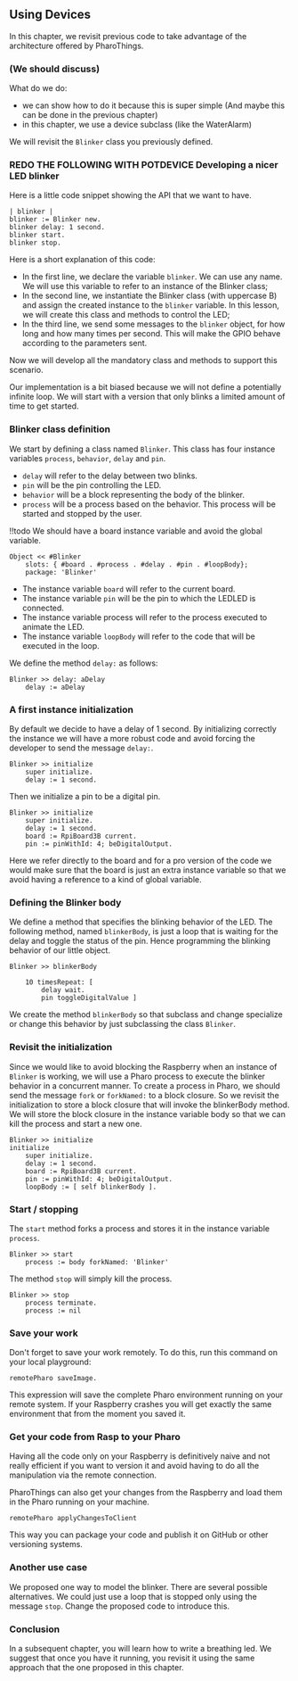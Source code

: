 ## Using Devices


In this chapter, we revisit previous code to take advantage of the architecture offered by PharoThings.

### \(We should discuss\) 

What do we do:
- we can show how to do it because this is super simple \(And maybe this can be done in the previous chapter\)
- in this chapter, we use a device subclass \(like the WaterAlarm\)


We will revisit the `Blinker` class you previously defined.

### REDO THE FOLLOWING WITH POTDEVICE Developing a nicer LED blinker


Here is a little code snippet showing the API that we want to have. 

```
| blinker |
blinker := Blinker new.
blinker delay: 1 second.
blinker start. 
blinker stop. 
```


Here is a short explanation of this code:

- In the first line, we declare the variable `blinker`. We can use any name. We will use this variable to refer to  an instance of the Blinker class;
- In the second line, we instantiate the Blinker class \(with uppercase B\) and assign the created instance to the `blinker` variable. In this lesson, we will create this class and methods to control the LED;
- In the third line, we send some messages to the `blinker` object, for how long and how many times per second. This will make the GPIO behave according to the parameters sent.


Now we will develop all the mandatory class and methods to support this scenario.

Our implementation is a bit biased because we will not define a potentially infinite loop.
We will start with a version that only blinks a limited amount of time to get started.

### Blinker class definition

We start by defining a class named `Blinker`. This class has four instance variables `process`, `behavior`, `delay` and `pin`.

- `delay` will refer to the delay between two blinks.
- `pin` will be the pin controlling the LED.
- `behavior` will be a block representing the body of the blinker. 
- `process` will be a process based on the behavior. This process will be started and stopped by the user.

 
 
!!todo We should have a board instance variable and avoid the global variable. 



```
Object << #Blinker
	slots: { #board . #process . #delay . #pin . #loopBody};
	package: 'Blinker'
```


- The instance variable `board` will refer to the current board. 
- The instance variable `pin` will be the pin to which the LEDLED is connected.
- The instance variable process will refer to the process executed to animate the LED.
- The instance variable `loopBody` will refer to the code that will be executed in the loop.


We define the method `delay:` as follows: 

```
Blinker >> delay: aDelay
	delay := aDelay
```



### A first instance initialization


By default we decide to have a delay of 1 second. 
By initializing correctly the instance we will have a more robust code and avoid forcing the developer to send the message `delay:`.

```
Blinker >> initialize
	super initialize.
	delay := 1 second.
```


Then we initialize a pin to be a digital pin. 

```
Blinker >> initialize
	super initialize.
	delay := 1 second.
	board := RpiBoard3B current.
	pin := pinWithId: 4; beDigitalOutput.
```


Here we refer directly to the board and for a pro version of the code we would make sure that the board is just an extra instance variable so that we avoid having a reference to a kind of global variable. 

### Defining the Blinker body


We define a method that specifies the blinking behavior of the LED.
The following method, named `blinkerBody`, is just a loop that is waiting for the delay and toggle the status of the pin.
Hence programming the blinking behavior of our little object.
```
Blinker >> blinkerBody

	10 timesRepeat: [ 
		delay wait.
		pin toggleDigitalValue ]
```


We create the method `blinkerBody` so that subclass and change specialize or change this behavior by just subclassing the class `Blinker`.

### Revisit the initialization

Since we would like to avoid blocking the Raspberry when an instance of `Blinker` is working, we will use a Pharo process to execute the blinker behavior in a concurrent manner.
To create a process in Pharo, we should send the message `fork` or `forkNamed:` to a block closure.
So we revisit the initialization to store a block closure that will invoke the blinkerBody method. 
We will store the block closure in the instance variable body so that we can kill the process and start a new one.
```
Blinker >> initialize 
initialize
	super initialize.
	delay := 1 second.
	board := RpiBoard3B current.
	pin := pinWithId: 4; beDigitalOutput.
	loopBody := [ self blinkerBody ].
```



### Start / stopping

The `start` method forks a process and stores it in the instance variable `process`.

```
Blinker >> start
	process := body forkNamed: 'Blinker'
```

The method `stop` will simply kill the process. 

```
Blinker >> stop 
	process terminate.
	process := nil
```



### Save your work


Don't forget to save your work remotely. To do this, run this command on your local playground:

```
remotePharo saveImage.
```


This expression will save the complete Pharo environment running on your remote system.
If your Raspberry crashes you will get exactly the same environment that from the moment you saved it. 

### Get your code from Rasp to your Pharo


Having all the code only on your Raspberry is definitively naive and not really efficient if you want to version it and avoid having to do all the manipulation via the remote connection. 

PharoThings can also get your changes from the Raspberry and load them in the Pharo running on your machine. 

```
remotePharo applyChangesToClient
```


This way you can package your code and publish it on GitHub or other versioning systems.

### Another use case

We proposed one way to model the blinker.
There are several possible alternatives.
We could just use a loop that is stopped only using the message `stop`. 
Change the proposed code to introduce this.

### Conclusion


In a subsequent chapter, you will learn how to write a breathing led. 
We suggest that once you have it running, you revisit it using the same approach that the one proposed in this chapter.
